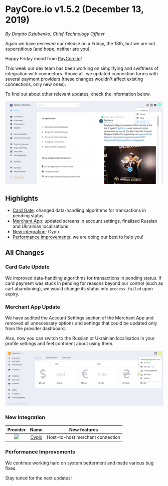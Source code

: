# **PayCore.io v1.5.2 (December 13, 2019)**

*By Dmytro Dziubenko, Chief Technology Officer*

Again we have reviewed our release on a Friday, the 13th, but we are not superstitious (and hope, neither are you).

Happy Friday mood from [PayCore.io](https://paycore.io/)!

This week our dev team has been working on simplifying and swiftness of integration with connectors. Above all, we updated connection forms with several payment providers (these changes wouldn't affect existing connections, only new ones).

To find out about other relevant updates, check the information below.

![homepage](images/v1.5.2/homepage.png)

## Highlights

* [Card Gate](#card-gate-update): changed data-handling algorithms for transactions in pending status
* [Merchant App](#merchant-app-update): updated screens in account settings, finalized Russian and Ukrainian localisations
* [New integration](#new-integrations): Cypix
* [Performance improvements](#performance-improvements): we are doing our best to help you!

## All Changes

### Card Gate Update

We improved data-handling algorithms for transactions in pending status. If card payment was stuck in pending for reasons beyond our control (such as cart abandoning), we would change its status into `process_failed` upon expiry.

### Merchant App Update

We have audited the Account Settings section of the Merchant App and removed all unnecessary options and settings that could be updated only from the provider dashboard.

Also, now you can switch to the Russian or Ukrainian localisation in your profile settings and feel confident about using them.

![](images/v1.5.2/merchant-app.png)

### New Integration

| Provider | Name  | New features |
|:-:|:-:|:-:|
| <img src="https://static.openfintech.io/payment_providers/cypix/logo.svg?w=70" width="70px"> | [Cypix](/connectors/cypix/) | Host-to-host merchant connection |

### Performance Improvements

We continue working hard on system betterment and made various bug fixes.

Stay tuned for the next updates!
